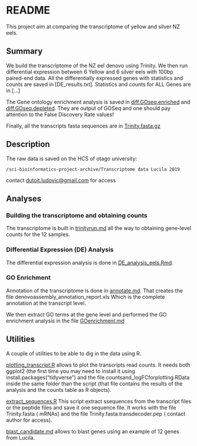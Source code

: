 # README

This project aim at comparing the transcriptome of yellow and silver NZ eels.

## Summary

We build the transcriptome of the NZ eel denovo using Trinity. We then run differential expression between 6 Yellow and 6 silver eels with 100bp paired-end data. All the differentially expressed genes with statistics and counts are saved in [DE_results.txt]. Statistics and counts for ALL Genes are in [...]

The Gene ontology enrichment analysis is saved in [diff.GOseq.enriched](diff.GOseq.enriched) and [diff.GOseq.depleted](diff.GOseq.depleted). They are output of GOSeq and one should pay attention to the False Discovery Rate values!

Finally, all the transcripts fasta sequences are in [Trinity.fasta.gz](Trinity.fasta.gz)

## Description

The raw data is saved on the HCS of otago university: 
```
/sci-bioinformatics-project-archive/Transcriptome data Lucila 2019
```
contact dutoit.ludovic@gmail.com for access

## Analyses

### Building the transcriptome and obtaining counts

The transcriptome is built in [trinityrun.md](trinityrun.md) all the way to obtaining gene-level counts for the 12 samples.

### Differential Expression (DE) Analysis

The differential expression analysis is done in [DE_analysis_eels.Rmd](DE_analysis_eels.Rmd). 

### GO Enrichment

Annotation of the transcriptome is done in [annotate.md](annotate.md). That creates the file denovoassembly_annotation_report.xls Which is the complete annotation at the transcript level. 

We then extract GO terms at the gene level  and performed the GO enrichment analysis in the file [GOenrichment.md](GOenrichment.md)



## Utilities

A couple of utilities to be able to dig in the data using R.

[plotting_transcript.R](plotting_transcript.R) allows to plot the transcripts read counts. It needs both ggplot2 (the first time you may need to install it using install.packages(“tidyverse”) and the file countsand_logFCforplotting.RData inside the same folder than the script (that file contains the results of the analysis and the counts table as R objects).

[extract_sequences.R](extract_sequences.R) This script extract ssequences from the transcript files or the peptide files and save it one sequence file. It works with the file Trinity.fasta ( mRNAs) and the file Trinity.fasta.transdecoder.pep ( contact author for access).


[blast_candidate.md](blast_candidate.md) allows to blast genes using an example of 12 genes from Lucila.
